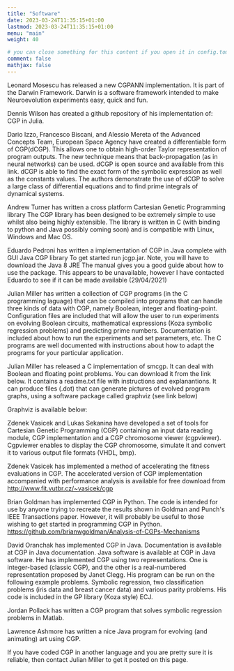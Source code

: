 ```yaml
---
title: "Software"
date: 2023-03-24T11:35:15+01:00
lastmod: 2023-03-24T11:35:15+01:00
menu: "main"
weight: 40

# you can close something for this content if you open it in config.toml.
comment: false
mathjax: false
---
```


Leonard Mosescu has released a new CGPANN implementation. It  is part of the Darwin Framework. Darwin is a software framework intended to make Neuroevolution experiments easy, quick and fun. 
​

Dennis Wilson has created a github repository of his implementation of:  CGP in Julia.
 

Dario Izzo, Francesco Biscani, and Alessio Mereta of the Advanced Concepts Team, European Space Agency have created a differentiable form of CGP(dCGP). This allows one to obtain high-order Taylor representation of program outputs. The new technique means that back-propagation (as in neural networks) can be used. dCGP is open source and available from this link. dCGP is able to find the exact form of the symbolic expression as well as the constants values. The authors demonstrate the use of dCGP to solve a large class of differential equations and to find prime integrals of dynamical systems.
​

Andrew Turner has written a cross platform Cartesian Genetic Programming library The CGP library has been designed to be extremely simple to use whilst also being highly extensible. The library is written in C (with binding to python and Java possibly coming soon) and is compatible with Linux, Windows and Mac OS. 
 

Eduardo Pedroni has written a implementation of CGP in Java complete with GUI Java CGP library
To get started run jcgp.jar. Note, you will have to download the Java 8 JRE 
The manual gives you a good guide about how to use the package. This appears to be unavailable, however I have contacted Eduardo to see if it can be made available (29/04/2021)
 

Julian Miller has written a collection of CGP programs (in the C programming laguage) that can be compiled into programs that can handle three kinds of data with CGP, namely Boolean, integer and floating-point. Configuration files are included that will allow the user to run experiments on evolving Boolean circuits, mathematical expressions (Koza symbolic regression problems) and predicting prime numbers. Documentation is included about how to run the experiments and set parameters, etc. The C programs are well documented with instructions about how to adapt the programs for your particular application.

Julian Miller has released a C implementation of smcgp. It can deal with Boolean and floating point problems. You can download it from the link below. It contains a readme.txt file with instructions and explanantions. It can produce files (.dot) that can generate pictures of evolved program graphs, using a software package called graphviz (see link below)

Graphviz is available below:

Zdenek Vasicek and Lukas Sekanina have developed a set of tools for Cartesian Genetic Programming (CGP) containing an input data reading module, CGP implementation and a CGP chromosome viewer (cgpviewer). Cgpviewer enables to display the CGP chromosome, simulate it and convert it to various output file formats (VHDL, bmp).

Zdenek Vasicek has implemented a method of accelerating the fitness evaluations in CGP. The accelerated version of CGP implementation accompanied with performance analysis is available for free download from http://www.fit.vutbr.cz/~vasicek/cgp 
 
Brian Goldman has implemented CGP in Python. The code is intended for use by anyone trying to recreate the results shown in Goldman and Punch's IEEE Transactions paper. However, it will probably be useful to those wishing to get started in programming CGP in Python. https://github.com/brianwgoldman/Analysis-of-CGPs-Mechanisms 
 
David Oranchak has implemented CGP in Java. Documentation is available at CGP in Java documentation. Java software is available at CGP in Java software. He has implemented CGP using two representations. One is integer-based (classic CGP), and the other is a real-numbered representation proposed by Janet Clegg. His program can be run on the following example problems. Symbolic regression, two classification problems (iris data and breast cancer data) and various parity problems. His code is included in the GP library (Koza style) ECJ.

Jordan Pollack has written a CGP program that solves symbolic regression problems in Matlab.

Lawrence Ashmore has written a nice Java program for evolving (and animating) art using CGP.

If you have coded CGP in another language and you are pretty sure it is reliable, then contact Julian Miller to get it posted on this page.